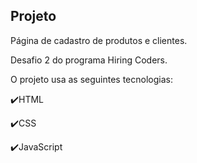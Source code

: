 ## Projeto

Página de cadastro de produtos e clientes. 

Desafio 2 do programa Hiring Coders.

O projeto usa as seguintes tecnologias:

✔️HTML

✔️CSS

✔️JavaScript



